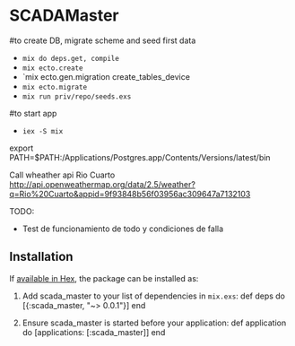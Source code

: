 # SCADAMaster

#to create DB, migrate scheme and seed first data
* `mix do deps.get, compile`
* `mix ecto.create`
* `mix ecto.gen.migration create_tables_device
* `mix ecto.migrate`
* `mix run priv/repo/seeds.exs`

#to start app
* `iex -S mix`

export PATH=$PATH:/Applications/Postgres.app/Contents/Versions/latest/bin

Call wheather api Rio Cuarto
http://api.openweathermap.org/data/2.5/weather?q=Rio%20Cuarto&appid=9f93848b56f03956ac309647a7132103

TODO:
- Test de funcionamiento de todo y condiciones de falla

## Installation

If [available in Hex](https://hex.pm/docs/publish), the package can be installed as:

  1. Add scada_master to your list of dependencies in `mix.exs`:
        def deps do
          [{:scada_master, "~> 0.0.1"}]
        end

  2. Ensure scada_master is started before your application:
        def application do
          [applications: [:scada_master]]
        end

